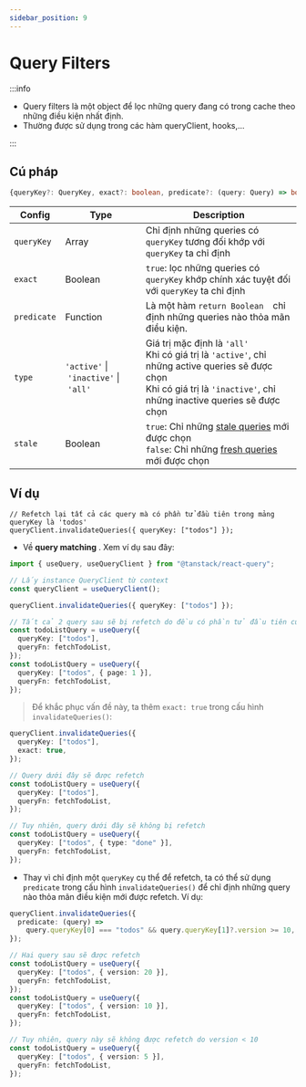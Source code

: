 ```yaml
---
sidebar_position: 9
---
```


# Query Filters

:::info

- Query filters là một object để lọc những query đang có trong cache theo những điều kiện nhất định.
- Thường được sử dụng trong các hàm queryClient, hooks,...

:::

## Cú pháp

```ts
{queryKey?: QueryKey, exact?: boolean, predicate?: (query: Query) => boolean, type?: 'active' | 'inactive' | 'all', stale?: boolean}
```

| Config      | Type                                  | Description                                                                                                                                                                                     |
| ----------- | ------------------------------------- | ----------------------------------------------------------------------------------------------------------------------------------------------------------------------------------------------- |
| `queryKey`  | Array                                 | Chỉ định những queries có `queryKey` tương đối khớp với `queryKey` ta chỉ định                                                                                                                  |
| `exact`     | Boolean                               | `true`: lọc những queries có `queryKey` khớp chính xác tuyệt đối với `queryKey` ta chỉ định                                                                                                     |
| `predicate` | Function                              | Là một hàm `return Boolean  `chỉ định những queries nào thỏa mãn điều kiện.                                                                                                                     |
| `type`      | `'active'` \| `'inactive'` \| `'all'` | Giá trị mặc định là `'all'`<br />Khi có giá trị là `'active'`, chỉ những active queries sẽ được chọn<br />Khi có giá trị là `'inactive'`, chỉ những inactive queries sẽ được chọn               |
| `stale`     | Boolean                               | `true`: Chỉ những [stale queries](./#vòng-đời-của-một-query-trong-react-query) mới được chọn<br />`false`: Chỉ những [fresh queries](./#vòng-đời-của-một-query-trong-react-query) mới được chọn |

## Ví dụ

```tsx
// Refetch lại tất cả các query mà có phần tử đầu tiên trong mảng queryKey là 'todos'
queryClient.invalidateQueries({ queryKey: ["todos"] });
```

- Về **query matching** . Xem ví dụ sau đây:

```ts
import { useQuery, useQueryClient } from "@tanstack/react-query";

// Lấy instance QueryClient từ context
const queryClient = useQueryClient();

queryClient.invalidateQueries({ queryKey: ["todos"] });

// Tất cả 2 query sau sẽ bị refetch do đều có phần tử đầu tiên của mảng queryKey là 'todos'
const todoListQuery = useQuery({
  queryKey: ["todos"],
  queryFn: fetchTodoList,
});
const todoListQuery = useQuery({
  queryKey: ["todos", { page: 1 }],
  queryFn: fetchTodoList,
});
```

> Để khắc phục vấn đề này, ta thêm `exact: true` trong cấu hình `invalidateQueries()`:

```ts
queryClient.invalidateQueries({
  queryKey: ["todos"],
  exact: true,
});

// Query dưới đây sẽ được refetch
const todoListQuery = useQuery({
  queryKey: ["todos"],
  queryFn: fetchTodoList,
});

// Tuy nhiên, query dưới đây sẽ không bị refetch
const todoListQuery = useQuery({
  queryKey: ["todos", { type: "done" }],
  queryFn: fetchTodoList,
});
```

- Thay vì chỉ định một `queryKey` cụ thể để refetch, ta có thể sử dụng `predicate` trong cấu hình `invalidateQueries()` để chỉ định những query nào thỏa mãn điều kiện mới được refetch. Ví dụ:

```ts
queryClient.invalidateQueries({
  predicate: (query) =>
    query.queryKey[0] === "todos" && query.queryKey[1]?.version >= 10,
});

// Hai query sau sẽ được refetch
const todoListQuery = useQuery({
  queryKey: ["todos", { version: 20 }],
  queryFn: fetchTodoList,
});
const todoListQuery = useQuery({
  queryKey: ["todos", { version: 10 }],
  queryFn: fetchTodoList,
});

// Tuy nhiên, query này sẽ không được refetch do version < 10
const todoListQuery = useQuery({
  queryKey: ["todos", { version: 5 }],
  queryFn: fetchTodoList,
});
```
